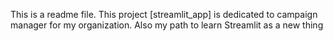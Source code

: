 This is a readme file.
This project [streamlit_app] is dedicated to campaign manager for my organization.
Also my path to learn Streamlit as a new thing

